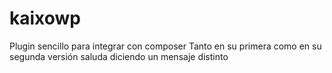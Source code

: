 # kaixowp
Plugin sencillo para integrar con composer
Tanto en su primera como en su segunda versión saluda diciendo un mensaje distinto
